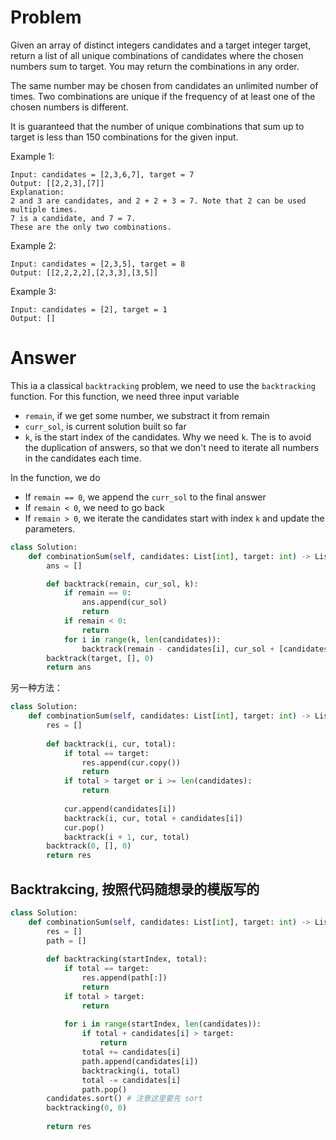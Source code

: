 # Problem
Given an array of distinct integers candidates and a target integer target, return a list of all unique combinations of candidates where the chosen numbers sum to target. You may return the combinations in any order.

The same number may be chosen from candidates an unlimited number of times. Two combinations are unique if the frequency of at least one of the chosen numbers is different.

It is guaranteed that the number of unique combinations that sum up to target is less than 150 combinations for the given input.

Example 1:
```
Input: candidates = [2,3,6,7], target = 7
Output: [[2,2,3],[7]]
Explanation:
2 and 3 are candidates, and 2 + 2 + 3 = 7. Note that 2 can be used multiple times.
7 is a candidate, and 7 = 7.
These are the only two combinations.
```

Example 2:
```
Input: candidates = [2,3,5], target = 8
Output: [[2,2,2,2],[2,3,3],[3,5]]
```

Example 3:
```
Input: candidates = [2], target = 1
Output: []
```

# Answer
This ia a classical `backtracking` problem, we need to use the `backtracking` function.
For this function, we need three input variable
- `remain`, if we get some number, we substract it from remain
- `curr_sol`, is current solution built so far
- `k`, is the start index of the candidates. Why we need `k`. The is to avoid the duplication of answers, so that we don't need to iterate all numbers in the candidates each time.

In the function, we do
- If `remain == 0`, we append the `curr_sol` to the final answer
- If `remain < 0`, we need to go back
- If `remain > 0`, we iterate the candidates start with index `k` and update the parameters.
```python
class Solution:
    def combinationSum(self, candidates: List[int], target: int) -> List[List[int]]:
        ans = []

        def backtrack(remain, cur_sol, k):
            if remain == 0:
                ans.append(cur_sol)
                return
            if remain < 0:
                return
            for i in range(k, len(candidates)):
                backtrack(remain - candidates[i], cur_sol + [candidates[i]], i)
        backtrack(target, [], 0)
        return ans
```

另一种方法：
```python
class Solution:
    def combinationSum(self, candidates: List[int], target: int) -> List[List[int]]:
        res = []
        
        def backtrack(i, cur, total):
            if total == target:
                res.append(cur.copy())
                return
            if total > target or i >= len(candidates):
                return
            
            cur.append(candidates[i])
            backtrack(i, cur, total + candidates[i])
            cur.pop()
            backtrack(i + 1, cur, total)
        backtrack(0, [], 0)
        return res
```

## Backtrakcing, 按照代码随想录的模版写的
```python
class Solution:
    def combinationSum(self, candidates: List[int], target: int) -> List[List[int]]:
        res = []
        path = []
        
        def backtracking(startIndex, total):
            if total == target:
                res.append(path[:])
                return
            if total > target:
                return
            
            for i in range(startIndex, len(candidates)):
                if total + candidates[i] > target:
                    return
                total += candidates[i]
                path.append(candidates[i])
                backtracking(i, total)
                total -= candidates[i]
                path.pop()
        candidates.sort() # 注意这里要先 sort
        backtracking(0, 0)
        
        return res
```
